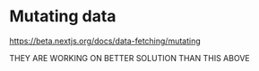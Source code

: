 # Mutating data

<https://beta.nextjs.org/docs/data-fetching/mutating>

THEY ARE WORKING ON BETTER SOLUTION THAN THIS ABOVE
